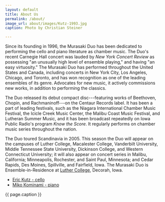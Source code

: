 ```yaml
---
layout: default
title: About Us
permalink: /about/
image_url: about/images/Kutz-1993.jpg
caption: Photo by Christian Steiner

---
```


Since its founding in 1996, the Murasaki Duo has been dedicated to performing the cello and piano literature as chamber music. The Duo's recent Carnegie Hall concert was lauded by _New York Concert Review_ as possessing "an unusually high level of ensemble playing," and having "an easy virtuosity." The Murasaki Duo has performed throughout the United States and Canada, including concerts in New York City, Los Angeles, Chicago, and Toronto, and has won recognition as one of the leading ensembles of its genre. Advocates for new music, it actively commissions new works, in addition to performing the classics.

The Duo released its debut compact disc---featuring works of Beethoven, Chopin, and Rachmaninoff---on the Centaur Records label. It has been a part of leading festivals, such as the Niagara International Chamber Music Festival, the Icicle Creek Music Center, the Malibu Coast Music Festival, and Lutheran Summer Music, and it has been broadcast repeatedly on Iowa Public Radio's program _Know the Score_. It regularly performs on chamber music series throughout the nation.

The Duo toured Scandinavia in 2005. This season the Duo will appear on the campuses of Luther College, Macalester College, Vanderbilt University, Middle Tennessee State University, Dickinson College, and Western Connecticut University; it will also appear on concert series in Malibu, California; Minneapolis, Rochester, and Saint Paul, Minnesota; and Cedar Rapids, Des Moines, Spillville, and Fairfield, Iowa. The Murasaki Duo is Ensemble-in-Residence at [Luther College](http://music.luther.edu), Decorah, Iowa.

* [Eric Kutz - cello](eric/index.html)
* [Miko Kominami - piano](miko/index.html)

<div id="content-supplementary">
<img alt="" src="{{ page.image_url | prepend: site.url }}" />
<div class="caption">{{ page.caption }}</div>
</div>
